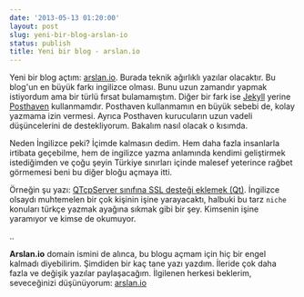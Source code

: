 ```yaml
---
date: '2013-05-13 01:20:00'
layout: post
slug: yeni-bir-blog-arslan-io
status: publish
title: Yeni bir blog - arslan.io
---
```


Yeni bir blog açtım: [arslan.io](http://arslan.io). Burada teknik ağırlıklı
yazılar olacaktır. Bu blog'un en büyük farkı ingilizce olması. Bunu uzun
zamandır yapmak istiyordum ama bir türlü fırsat bulamamıştım. Diğer bir fark
ise [Jekyll](https://github.com/mojombo/jekyll) yerine
[Posthaven](https://posthaven.com/) kullanmamdır. Posthaven kullanmamın en
büyük sebebi de, kolay yazmama izin vermesi. Ayrıca Posthaven kurucuların uzun
vadeli düşüncelerini de destekliyorum. Bakalım nasıl olacak o kısımda.

Neden İngilizce peki? İçimde kalmasın dedim. Hem daha fazla insanlarla irtibata
geçebilme, hem de ingilizce yazma anlamında kendimi geliştirmek istediğimden ve
çoğu şeyin Türkiye sınırları içinde malesef yeterince rağbet görmemesi beni bu
diğer bloğu açmaya itti. 

Örneğin şu yazı: [QTcpServer sınıfına SSL desteği eklemek
(Qt)](http://blog.arsln.org/qtcpserver-sinifina-ssl-destegi-eklemek-qt/).
İngilizce olsaydı muhtemelen bir çok kişinin işine yarayacaktı, halbuki bu tarz
`niche` konuları türkçe yazmak ayağına sıkmak gibi bir şey. Kimsenin işine
yaramıyor ve kimse de okumuyor. 

..

**Arslan.io** domain ismini de alınca, bu blogu açmam için hiç bir engel
kalmadı diyebilirim. Şimdiden bir kaç tane yazı yazdım. İleride çok daha fazla
ve değişik yazılar paylaşacağım. İlgilenen herkesi beklerim, seveceğinizi
düşünüyorum: [arslan.io](http://arslan.io)


